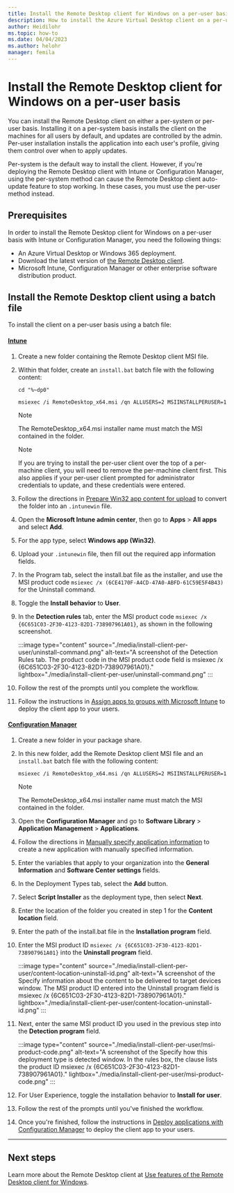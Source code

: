 ```yaml
---
title: Install the Remote Desktop client for Windows on a per-user basis - Azure
description: How to install the Azure Virtual Desktop client on a per-user basis using Intune or Configuration Manager.
author: Heidilohr
ms.topic: how-to
ms.date: 04/04/2023
ms.author: helohr
manager: femila
---
```

# Install the Remote Desktop client for Windows on a per-user basis

You can install the Remote Desktop client on either a per-system or per-user basis. Installing it on a per-system basis installs the client on the machines for all users by default, and updates are controlled by the admin. Per-user installation installs the application into each user's profile, giving them control over when to apply updates.

Per-system is the default way to install the client. However, if you're deploying the Remote Desktop client with Intune or Configuration Manager, using the per-system method can cause the Remote Desktop client auto-update feature to stop working. In these cases, you must use the per-user method instead.

## Prerequisites

In order to install the Remote Desktop client for Windows on a per-user basis with Intune or Configuration Manager, you need the following things:

- An Azure Virtual Desktop or Windows 365 deployment.
- Download the latest version of [the Remote Desktop client](./users/connect-windows.md?toc=/azure/virtual-desktop/toc.json&bc=/azure/virtual-desktop/breadcrumb/toc.json).
- Microsoft Intune, Configuration Manager or other enterprise software distribution product.

## Install the Remote Desktop client using a batch file

To install the client on a per-user basis using a batch file:

#### [Intune](#tab/intune)

1. Create a new folder containing the Remote Desktop client MSI file.

1. Within that folder, create an `install.bat` batch file with the following content:

   ```batch
   cd "%~dp0"
  
   msiexec /i RemoteDesktop_x64.msi /qn ALLUSERS=2 MSIINSTALLPERUSER=1
   ```

   >[!NOTE]
   >The RemoteDesktop_x64.msi installer name must match the MSI contained in the folder. 

   >[!NOTE]
   >If you are trying to install the per-user client over the top of a per-machine client, you will need to remove the per-machine client first. This also applies if your per-user client prompted for administrator credentials to update, and these credentials were entered.

1. Follow the directions in [Prepare Win32 app content for upload](/mem/intune/apps/apps-win32-prepare) to convert the folder into an `.intunewin` file.

1. Open the **Microsoft Intune admin center**, then go to **Apps** > **All apps** and select **Add**. 

1. For the app type, select **Windows app (Win32)**.

1. Upload your `.intunewin` file, then fill out the required app information fields.

1. In the Program tab, select the install.bat file as the installer, and use the MSI product code `msiexec /x (6CE4170F-A4CD-47A0-ABFD-61C59E5F4B43)` for the Uninstall command.

1. Toggle the **Install behavior** to **User**.

1. In the **Detection rules** tab, enter the MSI product code `msiexec /x {6C651C03-2F30-4123-82D1-738907961A01}`, as shown in the following screenshot.
   
    :::image type="content" source="./media/install-client-per-user/uninstall-command.png" alt-text="A screenshot of the Detection Rules tab. The product code in the MSI product code field is msiexec /x {6C651C03-2F30-4123-82D1-738907961A01}." lightbox="./media/install-client-per-user/uninstall-command.png" :::

1.  Follow the rest of the prompts until you complete the workflow.

1. Follow the instructions in [Assign apps to groups with Microsoft Intune](/mem/intune/apps/apps-deploy) to deploy the client app to your users.

#### [Configuration Manager](#tab/configmanager)

1. Create a new folder in your package share.

1. In this new folder, add the Remote Desktop client MSI file and an `install.bat` batch file with the following content:

   ```batch
   msiexec /i RemoteDesktop_x64.msi /qn ALLUSERS=2 MSIINSTALLPERUSER=1 
   ```

   >[!NOTE]
   >The RemoteDesktop_x64.msi installer name must match the MSI contained in the folder.

1. Open the **Configuration Manager** and go to **Software Library** > **Application Management** > **Applications**.

1. Follow the directions in [Manually specify application information](/mem/configmgr/apps/deploy-use/create-applications#bkmk_manual-app) to create a new application with manually specified information.

1. Enter the variables that apply to your organization into the **General Information** and **Software Center settings** fields.  

1. In the Deployment Types tab, select the **Add** button.  

1. Select **Script Installer** as the deployment type, then select **Next**.

1. Enter the location of the folder you created in step 1 for the **Content location** field.

1. Enter the path of the install.bat file in the **Installation program** field.

1. Enter the MSI product ID `msiexec /x {6C651C03-2F30-4123-82D1-738907961A01}` into the **Uninstall program** field.

    :::image type="content" source="./media/install-client-per-user/content-location-uninstall-id.png" alt-text="A screenshot of the Specify information about the content to be delivered to target devices window. The MSI product ID entered into the Uninstall program field is msiexec /x {6C651C03-2F30-4123-82D1-738907961A01}." lightbox="./media/install-client-per-user/content-location-uninstall-id.png" :::

1. Next, enter the same MSI product ID you used in the previous step into the **Detection program** field.

    :::image type="content" source="./media/install-client-per-user/msi-product-code.png" alt-text="A screenshot of the Specify how this deployment type is detected window. In the rules box, the clause lists the product ID msiexec /x {6C651C03-2F30-4123-82D1-738907961A01}." lightbox="./media/install-client-per-user/msi-product-code.png" :::

1. For User Experience, toggle the installation behavior to **Install for user**.

1. Follow the rest of the prompts until you've finished the workflow.

1. Once you're finished, follow the instructions in [Deploy applications with Configuration Manager](/mem/configmgr/apps/deploy-use/deploy-applications) to deploy the client app to your users.

---

## Next steps

Learn more about the Remote Desktop client at [Use features of the Remote Desktop client for Windows](./users/client-features-windows.md?toc=/azure/virtual-desktop/toc.json&bc=/azure/virtual-desktop/breadcrumb/toc.json).

